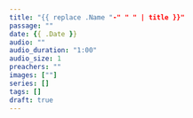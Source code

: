 ```yaml
---
title: "{{ replace .Name "-" " " | title }}"
passage: ""
date: {{ .Date }}
audio: ""
audio_duration: "1:00"
audio_size: 1
preachers: ""
images: [""]
series: []
tags: []
draft: true
---
```

